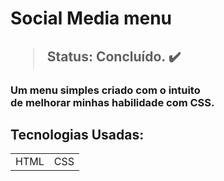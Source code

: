 <h1>Social Media menu<h2> 

> Status: Concluído. ✔️

<h3>Um menu simples criado com o intuito<br>
de melhorar minhas habilidade com CSS. </h3>

## Tecnologias Usadas:

<table>
  <tr>
  <td>HTML</td>
    <td>CSS</td>
  </tr>
</table>
